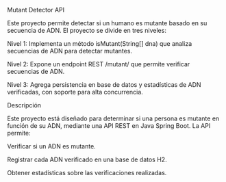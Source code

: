 Mutant Detector API

Este proyecto permite detectar si un humano es mutante basado en su secuencia de ADN. El proyecto se divide en tres niveles:

Nivel 1: Implementa un método isMutant(String[] dna) que analiza secuencias de ADN para detectar mutantes.

Nivel 2: Expone un endpoint REST /mutant/ que permite verificar secuencias de ADN.

Nivel 3: Agrega persistencia en base de datos y estadísticas de ADN verificadas, con soporte para alta concurrencia.



Descripción

Este proyecto está diseñado para determinar si una persona es mutante en función de su ADN, mediante una API REST en Java Spring Boot. La API permite:

Verificar si un ADN es mutante.

Registrar cada ADN verificado en una base de datos H2.

Obtener estadísticas sobre las verificaciones realizadas.
